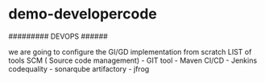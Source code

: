 # demo-developercode
######### DEVOPS ######

we are going to configure the GI/GD implementation from scratch
LIST of tools
SCM ( Source code management) - GIT
tool - Maven
CI/CD  - Jenkins
codequality - sonarqube
artifactory - jfrog
